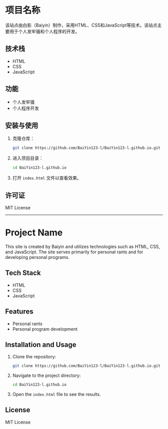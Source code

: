 # 项目名称

该站点由白影（Baiyin）制作，采用HTML、CSS和JavaScript等技术。该站点主要用于个人发牢骚和个人程序的开发。

## 技术栈
- HTML
- CSS
- JavaScript

## 功能
- 个人发牢骚
- 个人程序开发

## 安装与使用

1. 克隆仓库：
    ```bash
    git clone https://github.com/BaiYin123-l/BaiYin123-l.github.io.git
    ```

2. 进入项目目录：
    ```bash
    cd BaiYin123-l.github.io
    ```

3. 打开 `index.html` 文件以查看效果。

## 许可证
MIT License

---

# Project Name

This site is created by Baiyin and utilizes technologies such as HTML, CSS, and JavaScript. The site serves primarily for personal rants and for developing personal programs.

## Tech Stack
- HTML
- CSS
- JavaScript

## Features
- Personal rants
- Personal program development

## Installation and Usage

1. Clone the repository:
    ```bash
    git clone https://github.com/BaiYin123-l/BaiYin123-l.github.io.git
    ```

2. Navigate to the project directory:
    ```bash
    cd BaiYin123-l.github.io
    ```

3. Open the `index.html` file to see the results.

## License
MIT License

